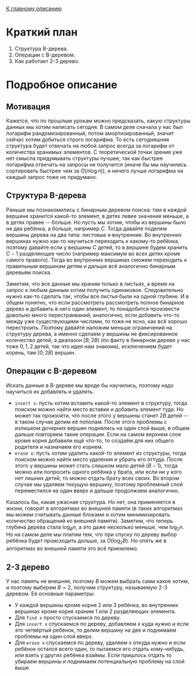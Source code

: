 [К главному описанию](/README.md)


# Краткий план
1. Структура B-дерева.
2. Операции с B-деревом.
3. Как работает 2-3 дерево.


# Подробное описание
## Мотивация
Кажется, что по прошлым урокам можно предсказать, какую структуры данных мы хотим написать сегодня. В самом деле сначала у нас был логарифм рандомизированный, потом амортизированный, значит сейчас хотим добиться строго логарифма. То есть сегодняшняя структура будет отвечать на любой запрос всегда за логарифм от количества хранимых элементов. С теоретической точки зрения уже нет смысла придумывать структуры лучшее, так как быстрее логарифма отвечать на запросы не получится (иначе бы мы научились сортировать быстрее чем за $O(n \log n)$), и ничего лучше логарифма на каждый запрос тоже не придумано.


## Структура B-дерева
Раньше мы познакомились с бинарным деревом поиска: там в каждой вершине хранится какой-то элемент, в детях левее значения меньше, а в детях правее -- больше. Но пусть мы хотим, чтобы из вершины было не два ребёнка, а больше, например $C$. Тогда давайте поделем вершины дерева на два типа: листовые и внутренние. Во внутренних вершинах нужно как-то научиться переходить к какому-то ребёнка, поэтому давайте если у вершины $C$ детей, то в вершине будем хранить $C - 1$ разделяющее число (например максимум во всех детях кроме самого правого). Тогда во внутренних вершинах сможем переходить к правильным вершинам детям и дальше всё аналогично бинарным деревьям поиска.

Заметим, что все данные мы храним только в листьях, а время на запрос к любым данным хотим получить одинаковое. Следовательно нужно как-то сделать так, чтобы все листья были на одной глубине. И в общем понятно, что если рассмотреть рассмотреть полное бинарное дерево и добавить в него один элемент, то понадобится произвести довольно много перестраиваний; аналогично, если добавить что-то между уже существующими числами, то тоже не ясно, как всё хорошо перестроить. Поэтому давайте наложим меньше ограничений на структуру дерева, а именно сделаем у вершины не фиксированное количество детей, а диапазон $[B; 2B)$ (по факту в бинарном дереве у нас тоже $0, 1, 2$ детей, так что идея нам знакома), исключением будет корень, там $[0; 2B)$ вершин.


## Операции с B-деревом
Искать данные в B-дереве мы вроде бы научились, поэтому надо научиться их добавлять и удалять.
- `insert x`: пусть хотим вставить какой-то элемент в структуру, тогда поиском можно найти место вставки и добавить элемент туда. Но может так произойти, что после этого у вершины станет $2B$ детей -- в таком случае делим её пополам. После этого проблемы с излишком дочерних вершин поднялись на один слой выше, в общем дальше повторяем такие операции. Если на самом верхнем слое кроме корня добавили ещё что-то, то создаём для них общего родителя и назначаем его корнем.
- `erase x`: пусть хотим удалить какой-то элемент из структуры, тогда поиском можно найти место удаления и убрать его оттуда. После этого у вершины может стать слишком мало детей ($B - 1$), тогда можно или попросить одного ребёнка у брата, или если ни у кого нет лишних детей, то можно отдать брату всех своих. Во втором случае мы удаляем текущую вершину, поэтому проблемный слой переместился на один вверх и дальше продолжаем аналогично.

Казалось бы, какая ужасная структура. Но нет, она применяется в жизни, говорят в алгоритмах во внешней памяти (в таких алгоритмах мы можем считывать данные блоками и хотим минимизировать количество обращений ко внешней памяти). Заметим, что теперь глубина дерева стала $\log_B n$, а это даже несколько меньше, чем $\log_2 n$. Но на самом деле мы платим тем, что при спуску по дереву выбор ребёнка будет происходить дольше, за $O(\log_2 B)$. Но опять же в алгоритмах во внешней памяти это всё приемлемо.


## 2-3 дерево
У нас память не внешняя, поэтому $B$ можем выбрать сами какое хотим, и поэтому выберем $B=2$, получим структуру, называемую 2-3 деревом. Её основные параметры:
- У каждой вершины кроме корня $2$ или $3$ ребёнка, во внутренних вершинах кроме корня храним $1$ или $2$ разделяющих элемента.
- Для `find x` просто спускаемся по дереву.
- Для `insert x` спускаемся по дереву, добавляем $x$ куда нужно и если это четвёртый ребёнок, то делим вершину на две и поднимаем проблемы на один слой вверх.
- Для `erase x` спускаемся по дереву, удаляем $x$ откуда нужно и если ребёнок остался всего один, то пытаемся его отдать кому-нибудь, или взять у других ребёнка взаймы. Если пришлось отдать то убираем вершины и поднимаем потенциальную проблему на слой выше.


